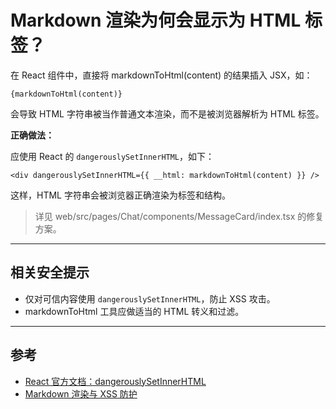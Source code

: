 # Markdown 渲染为何会显示为 HTML 标签？

在 React 组件中，直接将 markdownToHtml(content) 的结果插入 JSX，如：

```tsx
{markdownToHtml(content)}
```

会导致 HTML 字符串被当作普通文本渲染，而不是被浏览器解析为 HTML 标签。

**正确做法：**

应使用 React 的 `dangerouslySetInnerHTML`，如下：

```tsx
<div dangerouslySetInnerHTML={{ __html: markdownToHtml(content) }} />
```

这样，HTML 字符串会被浏览器正确渲染为标签和结构。

> 详见 web/src/pages/Chat/components/MessageCard/index.tsx 的修复方案。

---

## 相关安全提示
- 仅对可信内容使用 `dangerouslySetInnerHTML`，防止 XSS 攻击。
- markdownToHtml 工具应做适当的 HTML 转义和过滤。

---

## 参考
- [React 官方文档：dangerouslySetInnerHTML](https://react.dev/reference/react/dom-elements#dangerouslysetinnerhtml)
- [Markdown 渲染与 XSS 防护](https://marked.js.org/using_advanced#options)
